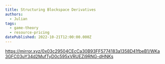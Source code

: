 ```yaml
---
title: Structuring Blockspace Derivatives
authors:
  - Julian
tags:
  - game-theory
  - resource-pricing
datePublished: 2022-10-21T12:00:00.000Z
---
```


<https://mirror.xyz/0x03c29504CEcCa30B93FF5774183a1358D41fbeB1/WKa3GFC03uY34d2MufTyD0c595xVRUEZi9RNG-dHNKs>
